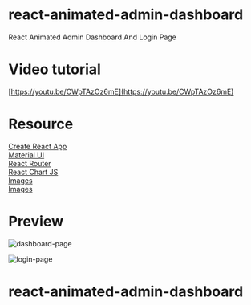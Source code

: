# react-animated-admin-dashboard

  React Animated Admin Dashboard And Login Page

# Video tutorial

[https://youtu.be/CWpTAzOz6mE](https://youtu.be/CWpTAzOz6mE)<br>

# Resource

[Create React App](https://create-react-app.dev/)<br>
[Material UI](https://create-react-app.dev/)<br>
[React Router](https://reactrouter.com/)<br>
[React Chart JS](https://react-chartjs-2.js.org/)<br>
[Images](https://www.freepik.com/)<br>
[Images](https://free3dicon.com/)<br>

# Preview

![dashboard-page](https://github.com/trananhtuat/react-animated-admin-dashboard/assets/67447840/a97868d0-70f5-47c2-a50a-a5024dcc6822)

![login-page](https://github.com/trananhtuat/react-animated-admin-dashboard/assets/67447840/68c43cc2-09b3-44db-bbb9-1ec2b3d52c31)
# react-animated-admin-dashboard
